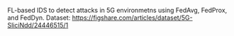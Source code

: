 FL-based IDS to detect attacks in 5G environmetns using FedAvg, FedProx, and FedDyn.
Dataset: https://figshare.com/articles/dataset/5G-SliciNdd/24446515/1
